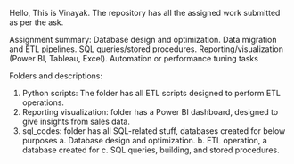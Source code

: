 Hello,
This is Vinayak. The repository has all the assigned work submitted as per the ask.

Assignment summary:
  Database design and optimization.
  Data migration and ETL pipelines.
  SQL queries/stored procedures.
  Reporting/visualization (Power BI, Tableau, Excel).
  Automation or performance tuning tasks

Folders and descriptions:
  1. Python scripts: The folder has all ETL scripts designed to perform ETL operations.
  2. Reporting visualization: folder has a Power BI dashboard, designed to give insights from sales data.
  3. sql_codes: folder has all SQL-related stuff, databases created for below purposes
     a. Database design and optimization.
     b. ETL operation, a database created for
     c. SQL queries, building, and stored procedures. 

